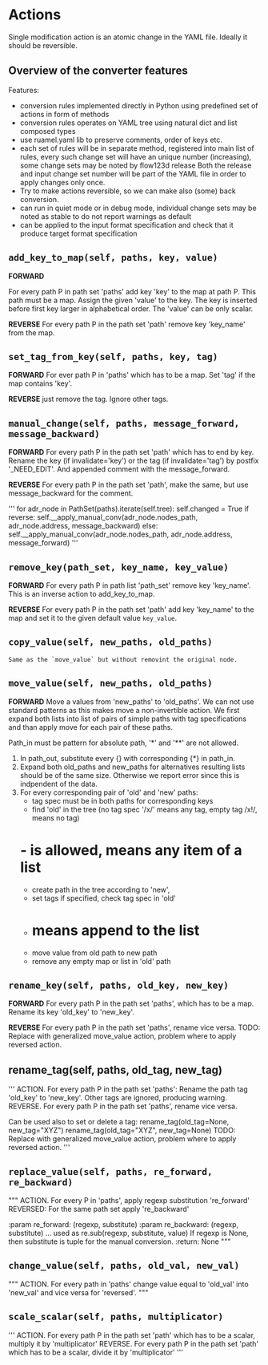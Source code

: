 # Actions

Single modification action is an atomic change in the YAML file. Ideally it should be reversible.

## Overview of the converter features
Features:
- conversion rules implemented directly in Python using predefined set of actions in form of methods
- conversion rules operates on YAML tree using natural dict and list composed types
- use ruamel.yaml lib to preserve comments, order of keys etc.
- each set of rules will be in separate method, registered into main list of rules,
  every such change set will have an unique number (increasing), some change sets may be noted by flow123d release
  Both the release and input change set number will be part of the YAML file in order to apply changes only once.
- Try to make actions reversible, so we can make also (some) back conversion.
- can run in quiet mode or in debug mode, individual change sets may be noted as stable to do not report warnings as default
- can be applied to the input format specification and check that it produce target format specification




## `add_key_to_map(self, paths, key, value)`
**FORWARD**

For every path P in path set 'paths' add key 'key' to the map at path P.
This path must be a map. Assign the given 'value' to the key. The key is inserted
before first key larger in alphabetical order.
The 'value' can be only scalar.

**REVERSE**
For every path P in the path set 'path' remove key 'key_name' from the map.


## `set_tag_from_key(self, paths, key, tag)`

**FORWARD**
For ever path P in 'paths' which has to be a map. Set 'tag' if the map contains 'key'.

**REVERSE**
just remove the tag. Ignore other tags.



## `manual_change(self, paths, message_forward, message_backward)`

**FORWARD**
For every path P in the path set 'path' which has to end by key. Rename the key (if invalidate='key')
or the tag (if invalidate='tag') by postfix '_NEED_EDIT'. And appended comment with the message_forward.

**REVERSE**
For every path P in the path set 'path', make the same, but use message_backward for the comment.

'''
for adr_node in PathSet(paths).iterate(self.tree):
    self.changed = True
    if reverse:
        self.__apply_manual_conv(adr_node.nodes_path, adr_node.address, message_backward)
    else:
        self.__apply_manual_conv(adr_node.nodes_path, adr_node.address, message_forward)
'''

## `remove_key(path_set, key_name, key_value)`
        
**FORWARD**
For every path P in path list 'path_set' remove key 'key_name'. This is an inverse action to add_key_to_map.

**REVERSE**
For every path P in the path set 'path' add key 'key_name' to the map and set it to the given default value
`key_value`.



## `copy_value(self, new_paths, old_paths)`
    Same as the `move_value` but without removint the original node.
    
## `move_value(self, new_paths, old_paths)`
        
        
**FORWARD**
Move a values from 'new_paths' to 'old_paths'.
We can not use standard patterns as this makes move a non-invertible action.
We first expand both lists into list of pairs of simple paths with tag specifications and
than apply move for each pair of these paths.


Path_in must be pattern for absolute path, '*' and '**' are not allowed.

1. In path_out, substitute every {} with corresponding {*} in path_in.
2. Expand both old_paths and new_paths for alternatives
    resulting lists should be of the same size. Otherwise we report error since this is indpendent of the data.
3. For every corresponding pair of 'old' and 'new' paths:
    - tag spec must be in both paths for corresponding keys
    - find 'old' in the tree (no tag spec '/x/' means any tag, empty tag /x!/, means no tag)
    # - is allowed, means any item of a list
    - create path in the tree according to 'new',
    - set tags if specified, check tag spec in 'old'
    - # means append to the list
    - move value from old path to new path
    - remove any empty map or list in 'old' path
    
    
## `rename_key(self, paths, old_key, new_key)`
    
**FORWARD**
For every path P in the path set 'paths', which has to be a map.
Rename its key 'old_key' to 'new_key'.

**REVERSE**
For every path P in the path set 'paths', rename vice versa.
TODO: Replace with generalized move_value action, problem where to apply reversed action.

## rename_tag(self, paths, old_tag, new_tag)
'''
ACTION.
For every path P in the path set 'paths':
Rename the path tag  'old_key' to 'new_key'. Other tags are ignored, producing warning.
REVERSE.
For every path P in the path set 'paths', rename vice versa.

Can be used also to set or delete a tag:
rename_tag(old_tag=None, new_tag="XYZ")
rename_tag(old_tag="XYZ", new_tag=None)
TODO: Replace with generalized move_value action, problem where to apply reversed action.
'''

## `replace_value(self, paths, re_forward, re_backward)`
"""
ACTION.
For every P in 'paths', apply regexp substitution 're_forward'
REVERSED:
For the same path set apply 're_backward'

:param re_forward:  (regexp, substitute)
:param re_backward: (regexp, substitute)
    ... used as re.sub(regexp, substitute, value)
If regexp is None, then substitute is tuple for the manual conversion.
:return: None
"""


## `change_value(self, paths, old_val, new_val)`
"""
ACTION.
For every path in 'paths' change value equal to 'old_val' into 'new_val'
and vice versa for 'reversed'.
"""


## `scale_scalar(self, paths, multiplicator)`
'''
ACTION.
For every path P in the path set 'path' which has to be a scalar, multiply it by 'multiplicator'
REVERSE.
For every path P in the path set 'path' which has to be a scalar, divide it by 'multiplicator'
'''

